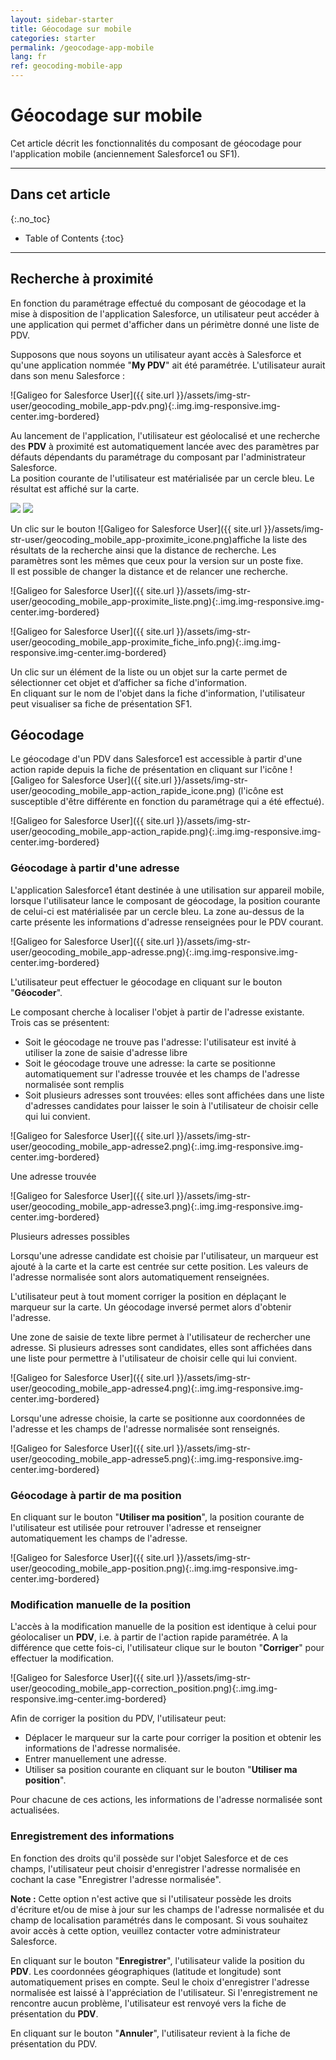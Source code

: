 ```yaml
---
layout: sidebar-starter
title: Géocodage sur mobile
categories: starter
permalink: /geocodage-app-mobile
lang: fr
ref: geocoding-mobile-app
---
```


# Géocodage sur mobile

Cet article décrit les fonctionnalités du composant de géocodage  pour l'application mobile (anciennement Salesforce1 ou SF1).

---

## Dans cet article
{:.no_toc}

* Table of Contents
{:toc}

---

## Recherche à proximité

En fonction du paramétrage effectué du composant de géocodage et la mise à disposition de l'application Salesforce, un utilisateur peut accéder à une application qui permet d'afficher dans un périmètre donné une liste de PDV. 

Supposons que nous soyons un utilisateur ayant accès à Salesforce et qu'une application nommée "**My PDV**" ait été paramétrée. L'utilisateur aurait dans son menu Salesforce :

![Galigeo for Salesforce User]({{ site.url }}/assets/img-str-user/geocoding_mobile_app-pdv.png){:.img.img-responsive.img-center.img-bordered}

Au lancement de l'application, l'utilisateur est géolocalisé et une recherche des **PDV** à proximité est automatiquement lancée avec des paramètres par défauts dépendants du paramétrage du composant par l'administrateur Salesforce.  
La position courante de l'utilisateur est matérialisée par un cercle bleu. Le résultat est affiché sur la carte.

<p class="text-center">
<img src="/assets/img-str-user/geocoding_mobile_app-proximite.png" class="img img-bordered">
<img src="/assets/img-str-user/geocoding_mobile_app-proximite2.png" class="img img-bordered">
</p>

Un clic sur le bouton ![Galigeo for Salesforce User]({{ site.url }}/assets/img-str-user/geocoding_mobile_app-proximite_icone.png)affiche la liste des résultats de la recherche ainsi que la distance de recherche. Les paramètres sont les mêmes que ceux pour la version sur un poste fixe.  
Il est possible de changer la distance et de relancer une recherche.

![Galigeo for Salesforce User]({{ site.url }}/assets/img-str-user/geocoding_mobile_app-proximite_liste.png){:.img.img-responsive.img-center.img-bordered}

![Galigeo for Salesforce User]({{ site.url }}/assets/img-str-user/geocoding_mobile_app-proximite_fiche_info.png){:.img.img-responsive.img-center.img-bordered}

Un clic sur un élément de la liste ou un objet sur la carte permet de sélectionner cet objet et d’afficher sa fiche d'information.  
En cliquant sur le nom de l'objet dans la fiche d'information, l'utilisateur peut visualiser sa fiche de présentation SF1.

## Géocodage

Le géocodage d'un PDV dans Salesforce1 est accessible à partir d'une action rapide depuis la fiche de présentation en cliquant sur l'icône ![Galigeo for Salesforce User]({{ site.url }}/assets/img-str-user/geocoding_mobile_app-action_rapide_icone.png) (l'icône est susceptible d'être différente en fonction du paramétrage qui a été effectué).

![Galigeo for Salesforce User]({{ site.url }}/assets/img-str-user/geocoding_mobile_app-action_rapide.png){:.img.img-responsive.img-center.img-bordered}

### Géocodage à partir d'une adresse

L'application Salesforce1 étant destinée à une utilisation sur appareil mobile, lorsque l'utilisateur lance le composant de géocodage, la position courante de celui-ci est matérialisée par un cercle bleu.
La zone au-dessus de la carte présente les informations d'adresse renseignées pour le PDV courant.

![Galigeo for Salesforce User]({{ site.url }}/assets/img-str-user/geocoding_mobile_app-adresse.png){:.img.img-responsive.img-center.img-bordered}

L'utilisateur peut effectuer le géocodage en cliquant sur le bouton "**Géocoder**".

Le composant cherche à localiser l'objet à partir de l'adresse existante. Trois cas se présentent:
- Soit le géocodage ne trouve pas l'adresse: l'utilisateur est invité à utiliser la zone de saisie d'adresse libre
- Soit le géocodage trouve une adresse: la carte se positionne automatiquement sur l'adresse trouvée et les champs de l'adresse normalisée sont remplis
- Soit plusieurs adresses sont trouvées: elles sont affichées dans une liste d'adresses candidates pour laisser le soin à l'utilisateur de choisir celle qui lui convient.

![Galigeo for Salesforce User]({{ site.url }}/assets/img-str-user/geocoding_mobile_app-adresse2.png){:.img.img-responsive.img-center.img-bordered}

<p class="text-center small">Une adresse trouvée</p>

![Galigeo for Salesforce User]({{ site.url }}/assets/img-str-user/geocoding_mobile_app-adresse3.png){:.img.img-responsive.img-center.img-bordered}

<p class="text-center small">Plusieurs adresses possibles</p>

Lorsqu'une adresse candidate est choisie par l'utilisateur, un marqueur est ajouté à la carte et la carte est centrée sur cette position. Les valeurs de l'adresse normalisée sont alors automatiquement renseignées.

L'utilisateur peut à tout moment corriger la position en déplaçant le marqueur sur la carte. Un géocodage inversé permet alors d'obtenir l'adresse.

Une zone de saisie de texte libre permet à l'utilisateur de rechercher une adresse. Si plusieurs adresses sont candidates, elles sont affichées dans une liste pour permettre à l'utilisateur de choisir celle qui lui convient.

![Galigeo for Salesforce User]({{ site.url }}/assets/img-str-user/geocoding_mobile_app-adresse4.png){:.img.img-responsive.img-center.img-bordered}

Lorsqu'une adresse choisie, la carte se positionne aux coordonnées de l'adresse et les champs de l'adresse normalisée sont renseignés.

![Galigeo for Salesforce User]({{ site.url }}/assets/img-str-user/geocoding_mobile_app-adresse5.png){:.img.img-responsive.img-center.img-bordered}

### Géocodage à partir de ma position

En cliquant sur le bouton "**Utiliser ma position**", la position courante de l'utilisateur est utilisée pour retrouver l'adresse et renseigner automatiquement les champs de l'adresse.

![Galigeo for Salesforce User]({{ site.url }}/assets/img-str-user/geocoding_mobile_app-position.png){:.img.img-responsive.img-center.img-bordered}

### Modification manuelle de la position

L'accès à la modification manuelle de la position est identique à celui pour géolocaliser un **PDV**, i.e. à partir de l'action rapide paramétrée. A la différence que cette fois-ci, l'utilisateur clique sur le bouton "**Corriger**" pour effectuer la modification.

![Galigeo for Salesforce User]({{ site.url }}/assets/img-str-user/geocoding_mobile_app-correction_position.png){:.img.img-responsive.img-center.img-bordered}

Afin de corriger la position du PDV, l'utilisateur peut:
- Déplacer le marqueur sur la carte pour corriger la position et obtenir les informations de l'adresse normalisée.
- Entrer manuellement une adresse.
- Utiliser sa position courante en cliquant sur le bouton "**Utiliser ma position**".

Pour chacune de ces actions, les informations de l'adresse normalisée sont actualisées.

### Enregistrement des informations

En fonction des droits qu'il possède sur l'objet Salesforce et de ces champs, l'utilisateur peut choisir d'enregistrer l'adresse normalisée en cochant la case "Enregistrer l'adresse normalisée".

<div class="alert alert-info" role="alert"> <strong>Note :</strong> Cette option n'est active que si l'utilisateur possède les droits d'écriture et/ou de mise à jour sur les champs de l'adresse normalisée et du champ de localisation paramétrés dans le composant. Si vous souhaitez avoir accès à cette option, veuillez contacter votre administrateur Salesforce.</div>

En cliquant sur le bouton "**Enregistrer**", l'utilisateur valide la position du **PDV**. Les coordonnées géographiques (latitude et longitude) sont automatiquement prises en compte. Seul le choix d'enregistrer l'adresse normalisée est laissé à l'appréciation de l'utilisateur. 
Si l'enregistrement ne rencontre aucun problème, l'utilisateur est renvoyé vers la fiche de présentation du **PDV**.

En cliquant sur le bouton "**Annuler**", l'utilisateur revient à la fiche de présentation du PDV.